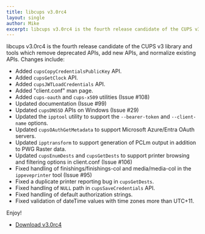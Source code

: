 ```yaml
---
title: libcups v3.0rc4
layout: single
author: Mike
excerpt: libcups v3.0rc4 is the fourth release candidate of the CUPS v3 library and tools which remove deprecated APIs, add new APIs, and normalize existing APIs.
---
```


libcups v3.0rc4 is the fourth release candidate of the CUPS v3 library and tools which remove deprecated APIs, add new APIs, and normalize existing APIs.  Changes include:

- Added `cupsCopyCredentialsPublicKey` API.
- Added `cupsGetClock` API.
- Added `cupsJWTLoadCredentials` API.
- Added "client.conf" man page.
- Added `cups-oauth` and `cups-x509` utilities (Issue #108)
- Updated documentation (Issue #99)
- Updated `cupsDNSSD` APIs on Windows (Issue #29)
- Updated the `ipptool` utility to support the `--bearer-token` and `--client-name` options.
- Updated `cupsOAuthGetMetadata` to support Microsoft Azure/Entra OAuth servers.
- Updated `ipptransform` to support generation of PCLm output in addition to PWG Raster data.
- Updated `cupsEnumDests` and `cupsGetDests` to support printer browsing and filtering options in client.conf (Issue #106)
- Fixed handling of finishings/finishings-col and media/media-col in the `ippeveprinter` tool (Issue #95)
- Fixed a duplicate printer reporting bug in `cupsGetDests`.
- Fixed handling of `NULL` path in `cupsSaveCredentials` API.
- Fixed handling of default authorization strings.
- Fixed validation of dateTime values with time zones more than UTC+11.

Enjoy!

* <a href="https://github.com/OpenPrinting/libcups/releases/tag/v3.0rc4" itemprop="sameAs" rel="nofollow noopener noreferrer"><i class="fas fa-fw fa-download" aria-hidden="true"></i>Download v3.0rc4</a>
